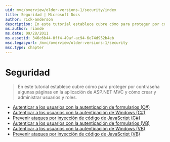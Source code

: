 ```yaml
---
uid: mvc/overview/older-versions-1/security/index
title: Seguridad | Microsoft Docs
author: rick-anderson
description: En este tutorial establece cubre cómo para proteger por contraseña algunas páginas en la aplicación de ASP.NET MVC y cómo crear y administrar usuarios y roles.
ms.author: riande
ms.date: 09/28/2011
ms.assetid: 346c6b44-0ff4-49af-ac94-6e74d952b4eb
msc.legacyurl: /mvc/overview/older-versions-1/security
msc.type: chapter
---
```

<a name="security"></a>Seguridad
====================
> En este tutorial establece cubre cómo para proteger por contraseña algunas páginas en la aplicación de ASP.NET MVC y cómo crear y administrar usuarios y roles.


- [Autenticar a los usuarios con la autenticación de formularios (C#)](authenticating-users-with-forms-authentication-cs.md)
- [Autenticar a los usuarios con la autenticación de Windows (C#)](authenticating-users-with-windows-authentication-cs.md)
- [Prevenir ataques por inyección de código de JavaScript (C#)](preventing-javascript-injection-attacks-cs.md)
- [Autenticar a los usuarios con la autenticación de formularios (VB)](authenticating-users-with-forms-authentication-vb.md)
- [Autenticar a los usuarios con la autenticación de Windows (VB)](authenticating-users-with-windows-authentication-vb.md)
- [Prevenir ataques por inyección de código de JavaScript (VB)](preventing-javascript-injection-attacks-vb.md)
